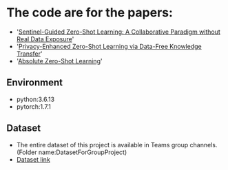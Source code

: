 # The code are for the papers: 
- '[Sentinel-Guided Zero-Shot Learning: A Collaborative Paradigm without Real Data Exposure](https://ieeexplore.ieee.org/abstract/document/10489996)'
- '[Privacy-Enhanced Zero-Shot Learning via Data-Free Knowledge Transfer](https://ieeexplore.ieee.org/abstract/document/10489996)'
- '[Absolute Zero-Shot Learning](https://arxiv.org/abs/2202.11319)'


## Environment

- python:3.6.13
- pytorch:1.7.1

## Dataset

- The entire dataset of this project is available in Teams group channels. (Folder name:DatasetForGroupProject)
- [Dataset link](https://teams.microsoft.com/_#/school/files/Group%20Study?threadId=19%3A5c11800f52bf4af1b5bb33d792679435%40thread.tacv2&ctx=channel&context=DatasetForGroupPorject&rootfolder=%252Fteams%252FPerceptionLab%252FShared%2520Documents%252FGroup%2520Study%252FDatasetForGroupPorject)


    

